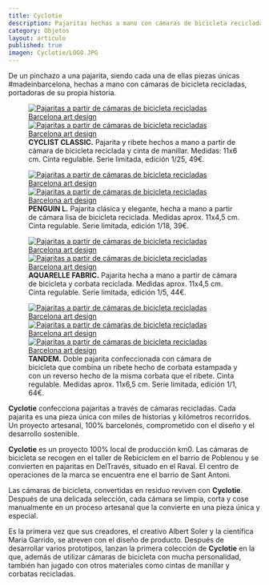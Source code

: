 ```yaml
---
title: Cyclotie
description: Pajaritas hechas a mano con cámaras de bicicleta recicladas  Barcelona art design
category: Objetos
layout: articulo
published: true
imagen: Cyclotie/LOGO.JPG
---
```


De un pinchazo a una pajarita, siendo cada una de ellas piezas únicas #madeinbarcelona, hechas a mano con cámaras de bicicleta recicladas, portadoras de su propia historia.  


<figure class="half">
	<a href="/images/Cyclotie/Cyclist1.jpg"><img src="/images/Cyclotie/Cyclist1.jpg" alt="Pajaritas a partir de cámaras de bicicleta recicladas Barcelona art design"></a>
	<a href="/images/Cyclotie/cyclist2.jpg"><img src="/images/Cyclotie/cyclist2.jpg" alt="Pajaritas a partir de cámaras de bicicleta recicladas Barcelona art design"></a>
<figcaption><b>CYCLIST CLASSIC.</b>
Pajarita y ribete hechos a mano a partir de cámara de bicicleta reciclada y cinta de manillar. Medidas: 11x6 cm. Cinta regulable. Serie limitada, edición 1/25, 49€.</figcaption>
</figure>


<figure class="half">
	<a href="/images/Cyclotie/PenguinL1.jpg"><img src="/images/Cyclotie/PenguinL1.jpg" alt="Pajaritas a partir de cámaras de bicicleta recicladas Barcelona art design"></a>
	<a href="/images/Cyclotie/PenguinL2.jpg"><img src="/images/Cyclotie/PenguinL2.jpg" alt="Pajaritas a partir de cámaras de bicicleta recicladas Barcelona art design"></a>
<figcaption><b>PENGUIN L.</b>
Pajarita clásica y elegante, hecha a mano a partir de cámara lisa de bicicleta reciclada. Medidas aprox. 11x4,5 cm. Cinta regulable. Serie limitada, edición 1/18, 39€.</figcaption>
</figure>


<figure class="half">
	<a href="/images/Cyclotie/Aquarelle1.jpg"><img src="/images/Cyclotie/Aquarelle1.jpg" alt="Pajaritas a partir de cámaras de bicicleta recicladas Barcelona art design"></a>
	<a href="/images/Cyclotie/Aquarelle2.jpg"><img src="/images/Cyclotie/Aquarelle2.jpg" alt="Pajaritas a partir de cámaras de bicicleta recicladas  Barcelona art design"></a>
<figcaption><b> AQUARELLE FABRIC.</b>
Pajarita hecha a mano a partir de cámara de bicicleta y corbata reciclada. Medidas aprox. 11x4,5 cm. Cinta regulable. Serie limitada, edición 1/5, 44€.</figcaption>
</figure>


<figure class="third">
	<a href="/images/Cyclotie/Tandem_TropicalBlue1.jpg"><img src="/images/Cyclotie/Tandem_TropicalBlue1.jpg" alt="Pajaritas a partir de cámaras de bicicleta recicladas Barcelona art design"></a>
	<a href="/images/Cyclotie/Tandem_TropicalBlue3.jpg"><img src="/images/Cyclotie/Tandem_TropicalBlue3.jpg" alt="Pajaritas a partir de cámaras de bicicleta recicladas Barcelona art design"></a>
	<a href="/images/Cyclotie/Tandem_TropicalBlue2.jpg"><img src="/images/Cyclotie/Tandem_TropicalBlue2.jpg" alt="Pajaritas a partir de cámaras de bicicleta recicladas Barcelona art design"></a>
<figcaption><b>TANDEM.</b>
Doble pajarita confeccionada con cámara de bicicleta que combina un ribete hecho de corbata estampada y con un reverso hecho de la misma corbata que el ribete. Cinta regulable. Medidas aprox. 11x6,5 cm. Serie limitada, edición 1/1, 64€.</figcaption>
</figure>




**Cyclotie**  confecciona pajaritas a través de cámaras recicladas. Cada pajarita es una pieza única  con miles de historias y kilómetros recorridos. Un proyecto artesanal, 100% barcelonés, comprometido con el diseño y el desarrollo sostenible.



**Cyclotie**  es un proyecto 100% local de producción km0. Las cámaras de bicicleta se recogen en el taller de Rebiciclem en el barrio de Poblenou y se convierten en pajaritas en DelTravés, situado en el Raval. El centro de operaciones de la marca se encuentra ene el barrio de Sant Antoni.



Las cámaras de bicicleta, convertidas en residuo reviven con **Cyclotie**. Después de una delicada selección, cada cámara se limpia, corta y cose manualmente en un proceso artesanal que la convierte en una pieza única y especial.



Es la primera vez que sus creadores, el creativo Albert Soler y la científica Maria Garrido, se atreven con el diseño de producto. Después de desarrollar varios prototipos, lanzan la primera colección de **Cyclotie** en la que, además de utilizar cámaras de bicicleta con mucha personalidad, también han jugado con otros materiales como cintas de manillar y corbatas recicladas.
 
